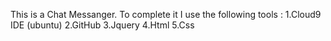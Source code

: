This is a Chat Messanger.
To complete it I use the following tools :
1.Cloud9 IDE (ubuntu)
2.GitHub
3.Jquery
4.Html
5.Css